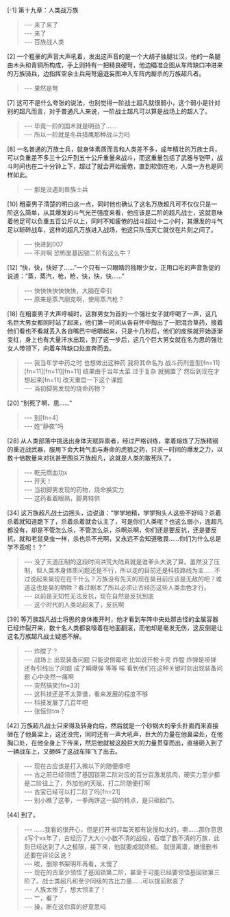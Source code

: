 
[-1] 第十九章：人类战万族
>--- 来了来了<br>
>--- 来了<br>
>--- 百族战人类<br>

[2] 一个粗豪的声音大声吼着，发出这声音的是一个大胡子独腿壮汉，他的一条腿由木头和青铜所构成，手上则持有一把精良硬弩，他边瞄准企图从车阵缺口冲进来的万族骑兵，边指挥空余士兵用弩逼退妄图冲入车阵内厮杀的万族超凡者。
>--- 果然是弩<br>

[7] 这可不是什么夸张的说法，也别觉得一阶战士超凡就很弱小，这个弱小是针对别的超凡而言，对于普通凡人来说，一阶战士超凡可以算是战场上的超人了。
>--- 毕竟一阶的国术就是明劲了……<br>
>--- 所以一阶就是冬兵猎鹰那种战斗力吗<br>

[8] 一名普通的万族士兵，就身体素质而言和人类差不多，成年精壮的万族士兵，可以负重差不多三十公斤到五十公斤重量来战斗，而这重量包括了武器与铠甲，战斗时间也在二十分钟上下，超过了就会开始疲倦，直到软倒在地，人类一方也是同样如此。
>--- 那是没遇到兽族士兵<br>

[10] 粗豪男子清楚的明白这一点，同时他也确认了这名万族超凡可不仅仅只是一阶这么简单，从其爆发的斗气光芒强度来看，他应该是二阶的超凡战士，这就意味着他足可以负重五百公斤以上，同时不知疲倦的战斗超过十二小时，其爆发的斗气足以斩碎战车，这样的超凡万族进入战场，他这只队伍灭亡就仅在片刻之间了。
>--- 快进到007<br>
>--- 不对啊  恐怖里基因锁二阶有这么牛？<br>

[12] “快，快，快好了……”一个只有一只眼睛的独眼少女，正用口吃的声音急促的说道：“蒸，蒸汽，枪，枪，快，快，快……”
>--- 快快快快快快快，大脑在牵引<br>
>--- 原来是蒸汽朋克啊，使用蒸汽枪？<br>

[18] 在粗豪男子大声呼喊时，这群男女为首的一个强壮女子就呼喝了一声，这几名巨大男女都同时站了起来，他们第一时间从各自怀中掏出了一把混合草药，接着他们看也不看就丢入各自嘴巴中咀嚼起来，只是十几秒后，他们的皮肤就开始逐渐变红，身上也有大量汗水出现，到了这一步后，这几个巨大男女就在名为思的强壮女人带领下，向着车阵缺口处直奔而去。
>--- 我当年学中药之时  也想做出这种药  我将其命名为 战斗药剂壹型[fn=11][fn=11][fn=11][fn=11]   结果由于当年太菜 过于复杂  就搁置了  然后到现在才想起来[fn=11]  改天重启一下这个课题<br>
>--- 当初脚男发现的烧命药物？<br>

[20] “别死了啊，思……”
>--- 别[fn=4]<br>
>--- 姓“静夜”吗<br>

[28] 从人类部落中挑选出身体天赋异禀者，经过严格训练，拿着熔炼了万族精钢的重近战武器，服用下会大耗气血与寿命的虎狼之药，只求一时间的爆发之力，以数十倍数量来对抗甚至围杀万族超凡，这就是人类的敢死队了。
>--- 乾元燃血功x<br>
>--- 开天！<br>
>--- 当初脚男发现的药物，烧命换实力<br>
>--- 这药看着眼熟，脚男特供<br>

[34] 这万族超凡战士边摇头，边说道：“学学地精，学学狗头人这些不好吗？杀着杀着就知道跪下了，杀着杀着就会认主了，可是你们人类呢？也这么弱小，连超凡都没有，却是不管怎么杀，不管怎么杀，杀啊杀啊，你们还是要反抗，还是要反抗，就和老鼠臭虫一样，杀也杀不光啊，又永远不会知道敬畏……你们为什么总是学不乖呢！？”
>--- 没了天道压制的这段时间洪荒大陆真就是谁拳头大说了算。虽然没了压制，但人类本身体质问题还是不行，所以走的目前还是科技路线为主……不过说起来昊现在在干什么？万族没有先天的现在昊目前应该是无敌的吧？难道这也是昊的牺牲？看过剧本了所以必须让古经历这些人类血色才行。<br>
>--- 以前是无知性无法反抗，现在自然是反抗到底<br>
>--- 这个时代的人类站起来了，反抗啊<br>

[39] 等万族超凡战士将思的身体推开时，他才看到车阵中央处那古怪的金属容器已经炸裂开来，数十名人类都哀嚎着在地面翻滚，而他却是毫发无伤，这反倒是让这名万族超凡战士疑惑不解。
>--- 炸膛了？<br>
>--- 战场上  出现装备问题  只能说倒霉吧  比如说开枪卡壳  炸膛 炸弹是哑弹 还有引线出了问题 成了瞬爆弹   等等  唉  看到他们在这种关键时刻出现装备问题 心中突然一痛啊<br>
>--- 突然搞笑[fn=33]<br>
>--- 这科技还是不太靠谱，看来发展的程度不够<br>
>--- 科技发展了几百年吧<br>
>--- 张恒你tm？<br>

[42] 万族超凡战士只来得及转身向后，然后就是一个砂锅大的拳头扑面而来直接砸在了他鼻梁上，这还没完，同时还有一声大吼声，巨大的力量在他鼻梁处，在他胸口处，在他全身上下传来，然后他就被这股巨大的力量贯穿而出，直接砸入到了一辆战车上，又砸碎了这战车摔飞了出去。
>--- 现在古应该是打入微以下的随便虐吧<br>
>--- 古之前已经领悟了基因锁第二阶对应的百分百激发肌肉，硬实力至少都是二阶往上了，外加他的天赋，打二阶随便打啊<br>
>--- 古宝已经可以打二阶了吗[fn=21]<br>
>--- 别小瞧了这拳，一拳两饼这一招的特点，是只砸脸门。<br>

[44] 到了。
>--- ……我看的很开心，但是打开书评每天都有说慢和水的，嘶……那你意思z写个xx年了，古经历了大大小小数不清的战役，吞噬了数不清的万族，此刻已经达到了人之极限，接下来，他就要成就终极。
就很离谱，嫌慢删书还要在评论区说？<br>
>--- 唉，删除书架明年再看，太慢了<br>
>--- 现在的古至少领悟了基因锁第二阶，甚至于可能已经要领悟基因锁第三阶了。战士类超凡和至少同级的古比力量……可以提前默哀了<br>
>--- 人族太惨了，想大领主了！<br>
>--- 艹，看了<br>
>--- 操，断在这你真的好意思吗<br>
